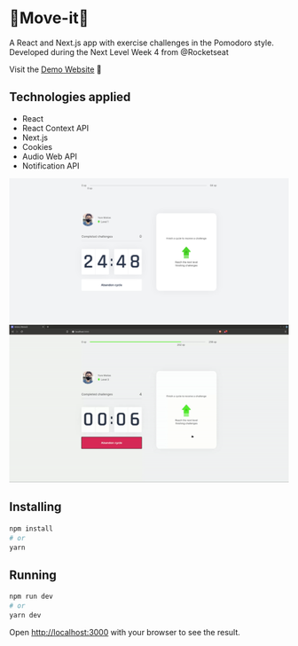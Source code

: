 # 🏅Move-it🏃 

A React and Next.js app with exercise challenges in the Pomodoro style. Developed during the Next Level Week 4 from @Rocketseat

Visit the <a href="https://moveit-dev.netlify.app/">Demo Website</a> 🚀

## Technologies applied 

- React
- React Context API
- Next.js
- Cookies
- Audio Web API
- Notification API

<img src="screenshots/home-page.png"
width="800"
/>
<img src="screenshots/app-behavior.gif"
width="800"
/>
 
## Installing

```bash
npm install
# or
yarn
```

## Running

```bash
npm run dev
# or
yarn dev
```

Open [http://localhost:3000](http://localhost:3000) with your browser to see the result.
